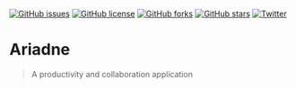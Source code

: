 [![GitHub issues](https://img.shields.io/github/issues/dajoker29/ariadne.svg)](https://github.com/dajoker29/ariadne/issues)
[![GitHub license](https://img.shields.io/badge/license-MIT-blue.svg)](https://raw.githubusercontent.com/dajoker29/ariadne/develop/LICENSE)
[![GitHub forks](https://img.shields.io/github/forks/dajoker29/ariadne.svg)](https://github.com/dajoker29/ariadne/network)
[![GitHub stars](https://img.shields.io/github/stars/dajoker29/ariadne.svg)](https://github.com/dajoker29/ariadne/stargazers)
[![Twitter](https://img.shields.io/twitter/url/https/github.com/dajoker29/ariadne.svg?style=social)](https://twitter.com/intent/tweet?text=Wow:&url=%5Bobject%20Object%5D)

# Ariadne
> A productivity and collaboration application

